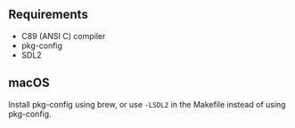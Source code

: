 ## Requirements

* C89 (ANSI C) compiler
* pkg-config
* SDL2

## macOS

Install pkg-config using brew, or use `-LSDL2` in the Makefile instead of using pkg-config.
